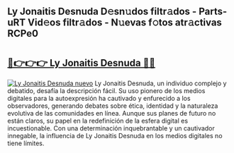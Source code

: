 ## Ly Jonaitis Desnuda D𝚎sn𝚞dos filtr𝚊dos - Parts-uRT Vid𝚎os filtr𝚊dos - N𝚞evas f𝚘tos atr𝚊ctivas RCPe0

# <h2><a href="http://mb2qyz4.tromn.icu/?c=Ly+Jonaitis+Desnuda">🔗👉👉👉 Ly Jonaitis Desnuda 🔗🔗</a></h2>

[![Ly Jonaitis Desnuda nuevo](https://i.imgur.com/pEAQMta.gif)](http://mb2qyz4.tromn.icu/?c=Ly+Jonaitis+Desnuda)
Ly Jonaitis Desnuda, un individuo complejo y debatido, desafía la descripción fácil. Su uso pionero de los medios digitales para la autoexpresión ha cautivado y enfurecido a los observadores, generando debates sobre ética, identidad y la naturaleza evolutiva de las comunidades en línea. Aunque sus planes de futuro no están claros, su papel en la redefinición de la esfera digital es incuestionable. Con una determinación inquebrantable y un cautivador innegable, la influencia de Ly Jonaitis Desnuda en los medios digitales no tiene límites.
